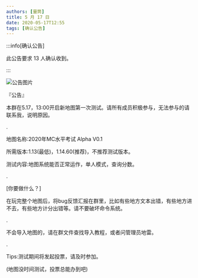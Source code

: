 ```yaml
---
authors: [量筒]
title: 5 月 17 日
date: 2020-05-17T12:55
tags: [确认公告]
---
```


:::info[确认公告]

此公告要求 13 人确认收到。

:::

![公告图片](/anno/20051701.jpg)

『公告』

本群在5.17，13:00开启新地图第一次测试。请所有成员积极参与，无法参与的请联系我，说明原因。

.

地图名称:2020年MC水平考试 Alpha V0.1

所需版本:1.13(最低)，1.14.60(推荐)，不推荐测试版本。

测试内容:地图系统能否正常运作，单人模式，查询分数。

.

[你要做什么？]

在玩完整个地图后，将bug反馈汇报在群里，比如有些地方文本出错，有些地方进不去，有些地方计分出错等。请不要破坏命令系统。

.

不会导入地图的，请在群文件查找导入教程，或者问管理员地雷。

.

Tips:测试期间将发起投票，请及时参加。

(地图没时间测试，投票总能办到吧)
